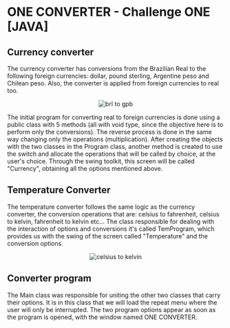 # ONE CONVERTER - Challenge ONE [JAVA]

## Currency converter
The currency converter has conversions from the Brazilian Real to the following foreign currencies: dollar, pound sterling, Argentine peso and Chilean peso. Also, the converter is applied from foreign currencies to real too.

<p align="center">
  <img src="https://github.com/ansattz/one-converter/src/main/27brltogpb.png" alt="brl to gpb">

The initial program for converting real to foreign currencies is done using a public class with 5 methods (all with void type, since the objective here is to perform only the conversions). The reverse process is done in the same way changing only the operations (multiplication). After creating the objects with the two classes in the Program class, another method is created to use the switch and allocate the operations that will be called by choice, at the user's choice. Through the swing toolkit, this screen will be called "Currency", obtaining all the options mentioned above.

## Temperature Converter
The temperature converter follows the same logic as the currency converter, the conversion operations that are: celsius to fahrenheit, celsius to kelvin, fahrenheit to kelvin etc... The class responsible for dealing with the interaction of options and conversions it's called TemProgram, which provides us with the swing of the screen called "Temperature" and the conversion options.

<p align="center">
  <img src="https://github.com/ansattz/one-converter/src/main/celsiustokelvin.png" alt="celsius to kelvin">

## Converter program
The Main class was responsible for uniting the other two classes that carry their options. It is in this class that we will load the repeat menu where the user will only be interrupted. The two program options appear as soon as the program is opened, with the window named ONE CONVERTER.

<p align="center">
  <img src="https://github.com/ansattz/one-converter/src/main/
